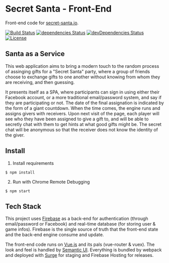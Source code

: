 # Secret Santa - Front-End
Front-end code for [secret-santa.io](https://secret-santa.io).

[![Build Status](https://travis-ci.org/Franky47/secret-santa-app.svg?branch=master)](https://travis-ci.org/Franky47/secret-santa-app)
[![dependencies Status](https://david-dm.org/franky47/secret-santa-app/status.svg)](https://david-dm.org/franky47/secret-santa-app)
[![devDependencies Status](https://david-dm.org/franky47/secret-santa-app/dev-status.svg)](https://david-dm.org/franky47/secret-santa-app?type=dev)
[![License](https://img.shields.io/github/license/Franky47/secret-santa-app.svg?maxAge=2592000)](LICENSE)

## Santa as a Service

This web application aims to bring a modern touch to the random process of assinging gifts for
a "Secret Santa" party, where a group of friends choose to exchange gifts to one
another without knowing from whom they are receiving, and then guessing.

It presents itself as a SPA, where participants can sign in using either their Facebook account,
or a more traditional email/password system, and say if they are participating or not.
The date of the final assignation is indicated by the form of a giant countdown.
When the time comes, the engine runs and assigns givers with receivers.
Upon next visit of the page, each player will see who they have been assigned to give a gift to,
and will be able to secretly chat with them to get hints at what good gifts might be.
The secret chat will be anonymous so that the receiver does not know the identity of the giver.

## Install

1. Install requirements
```
$ npm install
```

2. Run with Chrome Remote Debugging
```
$ npm start
```

## Tech Stack

This project uses [Firebase](https://firebase.google.com) as a back-end for authentication (through email/password or Facebook)
and real-time database (for storing user & game infos). Firebase is the single source of truth that
the front-end state and the back-end engine consume and update.

The front-end code runs on [Vue.js](https://vuejs.org/) and its pals (vue-router & vuex).
The look and feel is handled by [Semantic UI](http://semantic-ui.com).
Everything is bundled by webpack and deployed with [Surge](https://surge.sh) for staging and Firebase Hosting for releases.
